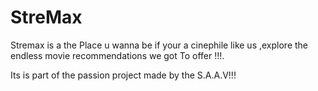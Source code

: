 # StreMax
Stremax is a the Place u wanna be if your a cinephile like us ,explore the endless movie recommendations  we got To offer !!!.



Its is part of the passion project made by the S.A.A.V!!!
